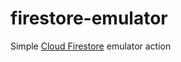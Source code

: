 # firestore-emulator

Simple [Cloud Firestore](https://firebase.google.com/docs/firestore) emulator action
